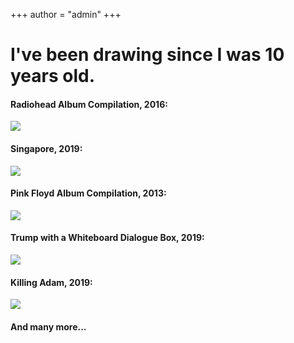 +++
author = "admin"
+++

# I've been drawing since I was 10 years old.

#### Radiohead Album Compilation, 2016:

![](/img/radiohead.jpg)

#### Singapore, 2019:

![](/img/icon-512.png)

#### Pink Floyd Album Compilation, 2013:

![](/img/pinkfloyd.jpg)

#### Trump with a Whiteboard Dialogue Box, 2019:

![](/img/trump.jpg)

#### Killing Adam, 2019:

![](/img/logic.jpg)

#### And many more...
